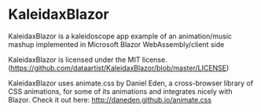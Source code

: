 # KaleidaxBlazor
 KaleidaxBlazor is a kaleidoscope app example of an animation/music mashup implemented in Microsoft Blazor WebAssembly/client side
 
 KaleidaxBlazor is licensed under the MIT license. (https://github.com/dataartist/KaleidaxBlazor/blob/master/LICENSE)
 
 KaleidaxBlazor uses animate.css by Daniel Eden, a cross-browser library of CSS animations, for some of its animations and integrates      nicely with Blazor.
 Check it out here: http://daneden.github.io/animate.css
